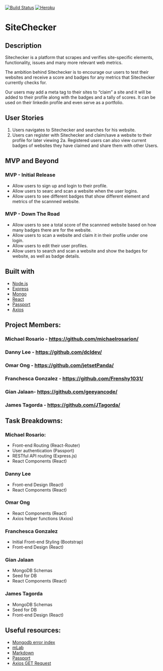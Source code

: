 [![Build Status](https://jtagorda.github.io/passing.svg)](https://)
[![Heroku](https://heroku-badge.herokuapp.com/?app=heroku-badge)](https://sitechecker-score.herokuapp.com/)


# SiteChecker

## Description
Sitechecker is a platform that scrapes and verifies site-specific elements, functionality, issues and many more relevant web metrics.

The ambition behind Sitechecker is to encourage our users to test their websites and receive a score and badges for any metrics that Sitechecker currently checks for.

Our users may add a meta tag to their sites to “claim” a site and it will be added to their profile along with the badges and a tally of scores.  It can be used on their linkedin profile and even serve as a portfolio.

## User Stories
1. Users navigates to Sitechecker and searches for his website.
2. Users can register with Sitechecker and claim/save a website to their profile for later viewing
2a. Registered users can also view current badges of websites they have claimed and share them with other Users.

## MVP and Beyond

### MVP - Initial Release

* Allow users to sign up and login to their profile.
* Allow users to searc and scan a website when the user logins.
* Allow users to see different badges that show different element and metrics of the scannned website. 


### MVP - Down The Road

* Allow users to see a total score of the scannned website based on how many badges there are for the website. 
* Allow users to scan a website and claim it in their profile under one login.
* Allow users to edit their user profiles.
* Allow users to search and scan a website and show the badges for website, as well as badge details.


## Built with
* [Node.js](https://nodejs.org/en/)
* [Express](https://expressjs.com/)
* [Mongo](https://docs.mongodb.com/manual/)
* [React](https://facebook.github.io/react/)
* [Passport](https://github.com/passport/)
* [Axios](https://github.com/mzabriskie/axios/)

## Project Members: 
### Michael Rosario - <https://github.com/michaelrosarion/>
### Danny Lee - <https://github.com/dcldev/>
### Omar Ong - <https://github.com/jetsetPanda/>
### Franchesca Gonzalez - <https://github.com/Frenshy1031/>
### Gian Jalaan- <https://github.com/geeyancode/>
### James Tagorda - <https://github.com/JTagorda/>

## Task Breakdowns:
### Michael Rosario: 
* Front-end Routing (React-Router)
* User authentication (Passport)
* RESTful API routing (Express.js)
* React Components (React)
### Danny Lee
* Front-end Design  (React)
* React Components (React)
### Omar Ong
* React Components (React)
* Axios helper functions (Axios)
### Franchesca Gonzalez
* Initial Front-end Styling (Bootstrap)
* Front-end Design  (React)
### Gian Jalaan
* MongoDB Schemas
* Seed for DB
* React Components (React)
### James Tagorda
* MongoDB Schemas
* Seed for DB
* Front-end Design  (React)
## Useful resources: 

* [Mongodb error index](https://stackoverflow.com/questions/24430220/*e11000-duplicate-key-error-index-in-mongodb-mongoose)
* [mLab](http://docs.mlab.com/migrating/)
* [Markdown](https://github.com/adam-p/markdown-here/wiki/Markdown-Cheatsheet#emphasis)
* [Passport](http://passportjs.org/docs/username-password)
* [Axios GET Request](https://stackoverflow.com/questions/44888996/request-parameters-showing-as-undefined/44889353#44889353)

